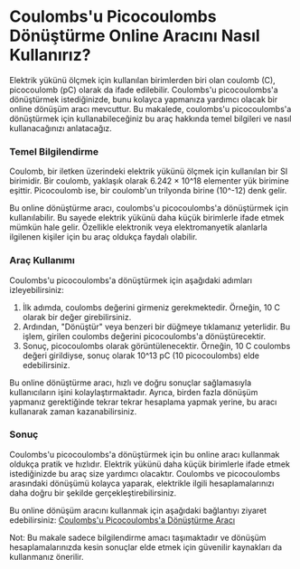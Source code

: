 Coulombs'u Picocoulombs Dönüştürme Online Aracını Nasıl Kullanırız?
===================================================================

Elektrik yükünü ölçmek için kullanılan birimlerden biri olan coulomb (C), picocoulomb (pC) olarak da ifade edilebilir. Coulombs'u picocoulombs'a dönüştürmek istediğinizde, bunu kolayca yapmanıza yardımcı olacak bir online dönüşüm aracı mevcuttur. Bu makalede, coulombs'u picocoulombs'a dönüştürmek için kullanabileceğiniz bu araç hakkında temel bilgileri ve nasıl kullanacağınızı anlatacağız.

### Temel Bilgilendirme

Coulomb, bir iletken üzerindeki elektrik yükünü ölçmek için kullanılan bir SI birimidir. Bir coulomb, yaklaşık olarak 6.242 × 10^18 elementer yük birimine eşittir. Picocoulomb ise, bir coulomb'un trilyonda birine (10^-12) denk gelir.

Bu online dönüştürme aracı, coulombs'u picocoulombs'a dönüştürmek için kullanılabilir. Bu sayede elektrik yükünü daha küçük birimlerle ifade etmek mümkün hale gelir. Özellikle elektronik veya elektromanyetik alanlarla ilgilenen kişiler için bu araç oldukça faydalı olabilir.

### Araç Kullanımı

Coulombs'u picocoulombs'a dönüştürmek için aşağıdaki adımları izleyebilirsiniz:

1. İlk adımda, coulombs değerini girmeniz gerekmektedir. Örneğin, 10 C olarak bir değer girebilirsiniz.
2. Ardından, "Dönüştür" veya benzeri bir düğmeye tıklamanız yeterlidir. Bu işlem, girilen coulombs değerini picocoulombs'a dönüştürecektir.
3. Sonuç, picocoulombs olarak görüntülenecektir. Örneğin, 10 C coulombs değeri girildiyse, sonuç olarak 10^13 pC (10 picocoulombs) elde edebilirsiniz.

Bu online dönüştürme aracı, hızlı ve doğru sonuçlar sağlamasıyla kullanıcıların işini kolaylaştırmaktadır. Ayrıca, birden fazla dönüşüm yapmanız gerektiğinde tekrar tekrar hesaplama yapmak yerine, bu aracı kullanarak zaman kazanabilirsiniz.

### Sonuç

Coulombs'u picocoulombs'a dönüştürmek için bu online aracı kullanmak oldukça pratik ve hızlıdır. Elektrik yükünü daha küçük birimlerle ifade etmek istediğinizde bu araç size yardımcı olacaktır. Coulombs ve picocoulombs arasındaki dönüşümü kolayca yaparak, elektrikle ilgili hesaplamalarınızı daha doğru bir şekilde gerçekleştirebilirsiniz.

Bu online dönüşüm aracını kullanmak için aşağıdaki bağlantıyı ziyaret edebilirsiniz: [Coulombs'u Picocoulombs'a Dönüştürme Aracı](https://www.onlinecalculatorsfree.com/tr/convert/coulomb-to-picocoulomb.html)

Not: Bu makale sadece bilgilendirme amacı taşımaktadır ve dönüşüm hesaplamalarınızda kesin sonuçlar elde etmek için güvenilir kaynakları da kullanmanız önerilir.
